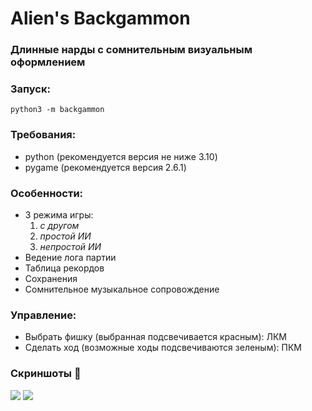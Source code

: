 # Alien's Backgammon

### Длинные нарды с сомнительным визуальным оформлением 
### Запуск:
`python3 -m backgammon`

### Требования:
- python (рекомендуется версия не ниже 3.10)
- pygame (рекомендуется версия 2.6.1)

### Особенности:
- 3 режима игры: 
  1. _с другом_
  2. _простой ИИ_
  3. _непростой ИИ_
- Ведение лога партии
- Таблица рекордов
- Сохранения
- Сомнительное музыкальное сопровождение

### Управление:
- Выбрать фишку (выбранная подсвечивается красным): ЛКМ
- Сделать ход (возможные ходы подсвечиваются зеленым): ПКМ


### Скриншоты 🥶
![](https://github.com/skvch-a/SpaceInvaders/blob/main/screenshots/menu.png)
![](https://github.com/skvch-a/SpaceInvaders/blob/main/screenshots/game.png)